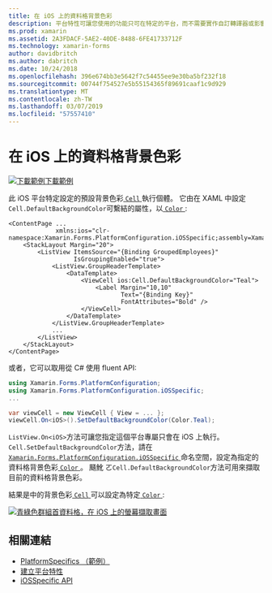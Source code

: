 ```yaml
---
title: 在 iOS 上的資料格背景色彩
description: 平台特性可讓您使用的功能只可在特定的平台，而不需要實作自訂轉譯器或影響。 這篇文章說明如何使用 iOS 平台特定設定在 iOS 上的儲存格的預設背景色彩。
ms.prod: xamarin
ms.assetid: 2A3FDACF-5AE2-40DE-8488-6FE41733712F
ms.technology: xamarin-forms
author: davidbritch
ms.author: dabritch
ms.date: 10/24/2018
ms.openlocfilehash: 396e674bb3e5642f7c54455ee9e30ba5bf232f18
ms.sourcegitcommit: 00744f754527e5b55154365f89691caaf1c9d929
ms.translationtype: MT
ms.contentlocale: zh-TW
ms.lasthandoff: 03/07/2019
ms.locfileid: "57557410"
---
```

# <a name="cell-background-color-on-ios"></a>在 iOS 上的資料格背景色彩

[![下載範例](~/media/shared/download.png)下載範例](https://developer.xamarin.com/samples/xamarin-forms/userinterface/platformspecifics/)

此 iOS 平台特定設定的預設背景色彩[ `Cell` ](xref:Xamarin.Forms.Cell)執行個體。 它由在 XAML 中設定`Cell.DefaultBackgroundColor`可繫結的屬性，以[ `Color` ](xref:Xamarin.Forms.Color):

```xaml
<ContentPage ...
             xmlns:ios="clr-namespace:Xamarin.Forms.PlatformConfiguration.iOSSpecific;assembly=Xamarin.Forms.Core">
    <StackLayout Margin="20">
        <ListView ItemsSource="{Binding GroupedEmployees}"
                  IsGroupingEnabled="true">
            <ListView.GroupHeaderTemplate>
                <DataTemplate>
                    <ViewCell ios:Cell.DefaultBackgroundColor="Teal">
                        <Label Margin="10,10"
                               Text="{Binding Key}"
                               FontAttributes="Bold" />
                    </ViewCell>
                </DataTemplate>
            </ListView.GroupHeaderTemplate>
            ...
        </ListView>
    </StackLayout>
</ContentPage>
```

或者，它可以取用從 C# 使用 fluent API:

```csharp
using Xamarin.Forms.PlatformConfiguration;
using Xamarin.Forms.PlatformConfiguration.iOSSpecific;
...

var viewCell = new ViewCell { View = ... };
viewCell.On<iOS>().SetDefaultBackgroundColor(Color.Teal);
```

`ListView.On<iOS>`方法可讓您指定這個平台專屬只會在 iOS 上執行。 `Cell.SetDefaultBackgroundColor`方法，請在[ `Xamarin.Forms.PlatformConfiguration.iOSSpecific` ](xref:Xamarin.Forms.PlatformConfiguration.iOSSpecific)命名空間，設定為指定的資料格背景色彩[ `Color` ](xref:Xamarin.Forms.Color)。 颾魤 ㄛ`Cell.DefaultBackgroundColor`方法可用來擷取目前的資料格背景色彩。

結果是中的背景色彩[ `Cell` ](xref:Xamarin.Forms.Cell)可以設定為特定[ `Color` ](xref:Xamarin.Forms.Color):

[![青綠色群組首資料格，在 iOS 上的螢幕擷取畫面](cell-background-color-images/group-header-cell-color.png "藍綠色群組首資料格與 ListView")](cell-background-color-images/group-header-cell-color-large.png#lightbox "藍綠色群組首資料格與 ListView")

## <a name="related-links"></a>相關連結

- [PlatformSpecifics （範例）](https://developer.xamarin.com/samples/xamarin-forms/userinterface/platformspecifics/)
- [建立平台特性](~/xamarin-forms/platform/platform-specifics/index.md#creating-platform-specifics)
- [iOSSpecific API](xref:Xamarin.Forms.PlatformConfiguration.iOSSpecific)

